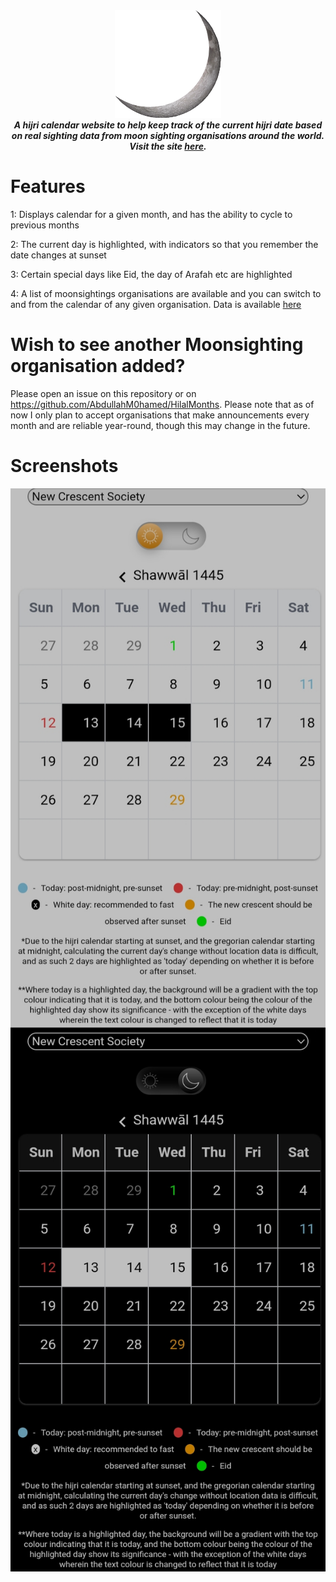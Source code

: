 <div align="center">
    <img src="https://github.com/HijriDate/HijriDate.github.io/blob/master/favicon.png" />
    <br />
    <strong><i>A hijri calendar website to help keep track of the current hijri date based on real sighting data from moon sighting organisations around the world. Visit the site <a href="https://hijridate.github.io">here</a>.</i></strong>
</div>

# Features

1: Displays calendar for a given month, and has the ability to cycle to previous months

2: The current day is highlighted, with indicators so that you remember the date changes at sunset 

3: Certain special days like Eid, the day of Arafah etc are highlighted

4: A list of moonsightings organisations are available and you can switch to and from the calendar of any given organisation. Data is available [here](https://raw.githubusercontent.com/AbdullahM0hamed/HilalMonths/master/hilal-months.json)

# Wish to see another Moonsighting organisation added?

Please open an issue on this repository or on https://github.com/AbdullahM0hamed/HilalMonths. Please note that as of now I only plan to accept organisations that make announcements every month and are reliable year-round, though this may change in the future.

# Screenshots

<img align="center" src="https://github.com/HijriDate/HijriDate.github.io/blob/master/screenshots/light.jpg" />

<img align="center" src="https://github.com/HijriDate/HijriDate.github.io/blob/master/screenshots/dark.jpg" />

